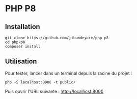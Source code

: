 # PHP P8

## Installation

    git clone https://github.com/jibundeyare/php-p8
    cd php-p8
    composer install

## Utilisation

Pour tester, lancer dans un terminal depuis la racine du projet :

    php -S localhost:8000 -t public/

Puis ouvrir l'URL suivante : [http://localhost:8000](http://localhost:8000)
